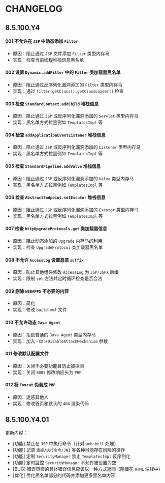 # CHANGELOG

## 8.5.100.Y4

#### 001 不允许在 `JSP` 中动态添加 `Filter`

- 原因：阻止通过 `JSP` 文件添加 `Filter` 类型内存马
- 实现：检查当前线程堆栈信息黑名单

#### 002 设置 `Dynamic.addFilter` 中的 `Filter` 类加载器黑名单

- 原因：阻止通过反序列化漏洞添加的 `Filter` 类型内存马
- 实现：通过 `filter.getClass().getClassLoader()` 检查

#### 003 检查 `StandardContext.addChild` 堆栈信息

- 原因：阻止通过 `JSP` 或反序列化漏洞添加的 `Servlet` 类型内存马
- 实现：黑名单方式拉黑例如 `TemplatesImpl` 等

#### 004 检查 `addApplicationEventListener` 堆栈信息

- 原因：阻止通过 `JSP` 或反序列化漏洞添加的 `Listener` 类型内存马
- 实现：黑名单方式拉黑例如 `TemplatesImpl` 等

#### 005 检查 `StandardPipeline.addValve` 堆栈信息

- 原因：阻止通过 `JSP` 或反序列化漏洞添加的 `Valve` 类型内存马
- 实现：黑名单方式拉黑例如 `TemplatesImpl` 等

#### 006 检查 `AbstractEndpoint.setExcutor` 堆栈信息

- 原因：阻止通过 `JSP` 或反序列化漏洞添加的 `Excutor` 类型内存马
- 实现：黑名单方式拉黑例如 `TemplatesImpl` 等

#### 007 检查 `httpUpgradeProtocols.get` 类加载器信息

- 原因：阻止动态添加的 `Upgrade` 内存马的利用
- 实现：检查 `UpgradeProtocol` 类加载器黑名单

#### 008 不允许 `AccessLog` 设置恶意 `suffix`

- 原因：防止其他组件修改 `AccessLog` 为 `JSP/JSPX` 后缀
- 实现：限制 `set` 方法并定时循环检查是否合法

#### 009 删除 `WEBAPPS` 不必要的内容

- 原因：简化
- 实现：修改 `build.xml` 文件

#### 010 不允许动态 `Java Agent`

- 原因：拒绝普通的 `Java Agent` 类型内存马
- 实现：加入 `-XX:+DisableAttachMechanism` 参数

#### 011 修改默认配置文件

- 原因：关闭不必要功能且防止被探测
- 实现：关闭 `8005` 修改响应头为 `PHP`

#### 012 将 `Tomcat` 伪装成 `PHP`

- 原因：迷惑其他人
- 实现：修改首页和默认的 `404` 渲染代码

## 8.5.100.Y4.01

更新内容：

- [功能] 禁止在 `JSP` 中执行命令（针对 `webshell` 处理）
- [功能] 记录 `连接/执行命令/JNI` 等各种可能存在风险的操作
- [功能] 定制 `SecurityManager` 禁止 `TemplatesImpl` 反序列化
- [功能] 定时监控 `SecurityManager` 不允许被设置为空
- [BUG] 错误页面的具体错误信息应该以一种方式返回（隐藏在 `HTML` 注释中）
- [优化] 优化黑名单部分的代码并添加更多黑名单内容